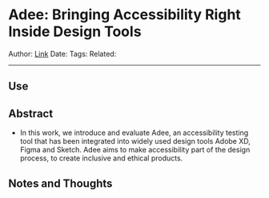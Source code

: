 # Adee: Bringing Accessibility Right Inside Design Tools
Author:
[Link](https://dl.acm.org/doi/10.1145/3441852.3476478)
Date:
Tags:
Related:

---

## Use

## Abstract
- In this work, we introduce and evaluate Adee, an accessibility testing tool that has been integrated into widely used design tools Adobe XD, Figma and Sketch. Adee aims to make accessibility part of the design process, to create inclusive and ethical products.

## Notes and Thoughts